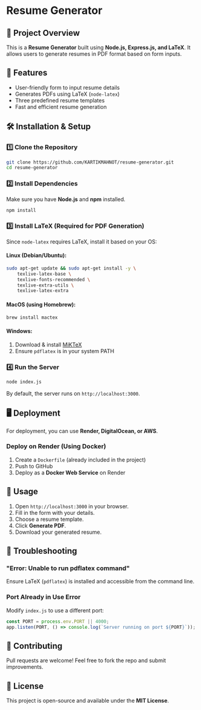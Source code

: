 # Resume Generator

## 📌 Project Overview
This is a **Resume Generator** built using **Node.js, Express.js, and LaTeX**. It allows users to generate resumes in PDF format based on form inputs.

## 🚀 Features
- User-friendly form to input resume details
- Generates PDFs using LaTeX (`node-latex`)
- Three predefined resume templates
- Fast and efficient resume generation

## 🛠️ Installation & Setup
### **1️⃣ Clone the Repository**
```sh
git clone https://github.com/KARTIKMAHNOT/resume-generator.git
cd resume-generator
```

### **2️⃣ Install Dependencies**
Make sure you have **Node.js** and **npm** installed.
```sh
npm install
```

### **3️⃣ Install LaTeX (Required for PDF Generation)**
Since `node-latex` requires LaTeX, install it based on your OS:
#### **Linux (Debian/Ubuntu)**:
```sh
sudo apt-get update && sudo apt-get install -y \
    texlive-latex-base \
    texlive-fonts-recommended \
    texlive-extra-utils \
    texlive-latex-extra
```
#### **MacOS (using Homebrew)**:
```sh
brew install mactex
```
#### **Windows**:
1. Download & install [MiKTeX](https://miktex.org/download)
2. Ensure `pdflatex` is in your system PATH

### **4️⃣ Run the Server**
```sh
node index.js
```
By default, the server runs on `http://localhost:3000`.

## 🖥️ Deployment
For deployment, you can use **Render, DigitalOcean, or AWS**.

### **Deploy on Render (Using Docker)**
1. Create a `Dockerfile` (already included in the project)
2. Push to GitHub
3. Deploy as a **Docker Web Service** on Render

## 📝 Usage
1. Open `http://localhost:3000` in your browser.
2. Fill in the form with your details.
3. Choose a resume template.
4. Click **Generate PDF**.
5. Download your generated resume.

## 🔧 Troubleshooting
### **"Error: Unable to run pdflatex command"**
Ensure LaTeX (`pdflatex`) is installed and accessible from the command line.

### **Port Already in Use Error**
Modify `index.js` to use a different port:
```js
const PORT = process.env.PORT || 4000;
app.listen(PORT, () => console.log(`Server running on port ${PORT}`));
```

## 🤝 Contributing
Pull requests are welcome! Feel free to fork the repo and submit improvements.

## 📜 License
This project is open-source and available under the **MIT License**.

